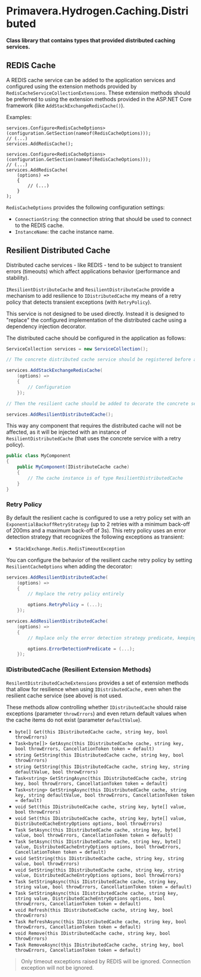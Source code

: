 # Primavera.Hydrogen.Caching.Distributed

**Class library that contains types that provided distributed caching services.**

## REDIS Cache

A REDIS cache service can be added to the application services and configured using the extension methods provided by `RedisCacheServiceCollectionExtensions`. These extension methods should be preferred to using the extension methods provided in the ASP.NET Core framework (like `AddStackExchangeRedisCache()`).

Examples:

```
services.Configure<RedisCacheOptions>(configuration.GetSection(nameof(RedisCacheOptions)));
// (...)
services.AddRedisCache();
```

```
services.Configure<RedisCacheOptions>(configuration.GetSection(nameof(RedisCacheOptions)));
// (...)
services.AddRedisCache(
    (options) =>
    {
        // (...)
    }
);
```

`RedisCacheOptions` provides the following configuration settings:

- `ConnectionString`: the connection string that should be used to connect to the REDIS cache.
- `InstanceName`: the cache instance name.

## Resilient Distributed Cache

Distributed cache services - like REDIS - tend to be subject to transient errors (timeouts) which affect applications behavior (performance and stability).

`IResilientDistributeCache` and `ResilientDistributeCache` provide a mechanism to add resilience to `IDistributedCache` my means of a retry policy that detects transient exceptions (with `RetryPolicy`).

This service is not designed to be used directly. Instead it is designed to "replace" the configured implementation of the distributed cache using a dependency injection decorator.

The distributed cache should be configured in the application as follows:

```csharp
ServiceCollection services = new ServiceCollection();

// The concrete distributed cache service should be registered before adding the resilient cache service

services.AddStackExchangeRedisCache(
    (options) =>
    {
        // Configuration
    });

// Then the resilient cache should be added to decorate the concrete service

services.AddResilientDistributedCache();
```

This way any component that requires the distributed cache will not be affected, as it will be injected with an instance of `ResilientDistributedCache` (that uses the concrete service with a retry policy).

```csharp
public class MyComponent
{
    public MyComponent(IDistributeCache cache)
    {
        // The cache instance is of type ResilientDistributedCache
    }
}
```

### Retry Policy

By default the resilient cache is configured to use a retry policy set with an `ExponentialBackoffRetryStrategy` (up to 2 retries with a minimum back-off of 200ms and a maximum back-off of 3s). This retry policy uses an error detection strategy that recognizes the following exceptions as transient:

- `StackExchange.Redis.RedisTimeoutException`

You can configure the behavior of the resilient cache retry policy by setting `ResilientCacheOptions` when adding the decorator:

```csharp
services.AddResilientDistributedCache(
    (options) =>
    {
        // Replace the retry policy entirely

        options.RetryPolicy = (...);
    });

services.AddResilientDistributedCache(
    (options) =>
    {
        // Replace only the error detection strategy predicate, keeping the default retry strategy

        options.ErrorDetectionPredicate = (...);
    });
```

### IDistributedCache (Resilient Extension Methods)

`ResilentDistributedCacheExtensions` provides a set of extension methods that allow for resilience when using `IDistributedCache,` even when the resilient cache service (see above) is not used.

These methods allow controlling whether `IDistributedCache` should raise exceptions (parameter `throwErrors`) and even return default values when the cache items do not exist (parameter `defaultValue`).

- `byte[] Get(this IDistributedCache cache, string key, bool throwErrors)`
- `Task<byte[]> GetAsync(this IDistributedCache cache, string key, bool throwErrors, CancellationToken token = default)`
- `string GetString(this IDistributedCache cache, string key, bool throwErrors)`
- `string GetString(this IDistributedCache cache, string key, string defaultValue, bool throwErrors)`
- `Task<string> GetStringAsync(this IDistributedCache cache, string key, bool throwErrors, CancellationToken token = default)`
- `Task<string> GetStringAsync(this IDistributedCache cache, string key, string defaultValue, bool throwErrors, CancellationToken token = default)`
- `void Set(this IDistributedCache cache, string key, byte[] value, bool throwErrors)`
- `void Set(this IDistributedCache cache, string key, byte[] value, DistributedCacheEntryOptions options, bool throwErrors)`
- `Task SetAsync(this IDistributedCache cache, string key, byte[] value, bool throwErrors, CancellationToken token = default)`
- `Task SetAsync(this IDistributedCache cache, string key, byte[] value, DistributedCacheEntryOptions options, bool throwErrors, CancellationToken token = default)`
- `void SetString(this IDistributedCache cache, string key, string value, bool throwErrors)`
- `void SetString(this IDistributedCache cache, string key, string value, DistributedCacheEntryOptions options, bool throwErrors)`
- `Task SetStringAsync(this IDistributedCache cache, string key, string value, bool throwErrors, CancellationToken token = default)`
- `Task SetStringAsync(this IDistributedCache cache, string key, string value, DistributedCacheEntryOptions options, bool throwErrors, CancellationToken token = default)`
- `void Refresh(this IDistributedCache cache, string key, bool throwErrors)`
- `Task RefreshAsync(this IDistributedCache cache, string key, bool throwErrors, CancellationToken token = default)`
- `void Remove(this IDistributedCache cache, string key, bool throwErrors)`
- `Task RemoveAsync(this IDistributedCache cache, string key, bool throwErrors, CancellationToken token = default)`

> Only timeout exceptions raised by REDIS will be ignored. Connection exception will not be ignored.